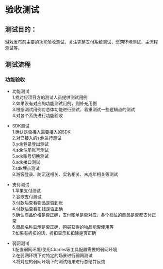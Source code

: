 # 验收测试
## 测试目的：
  游戏发布前主要的功能验收测试，关注完整支付系统测试，弱网环境测试，主流程测试等。
## 测试流程   
### 功能验收
  - 功能测试    
    1.找对应项目方的测试人员提供测试用例   
    2.如果没有对应的功能测试用例，则补充用例   
    3.根据测试用例对总体功能进行测试，着重测试一些逻辑点的测试    
    4.对各个系统进行功能验收   
  - SDK测试   
    1.确认是否接入需要接入的SDK    
    2.对已接入的sdk进行测试    
    3.sdk登录登出测试   
    4.sdk注册账号测试   
    5.sdk账号切换测试   
    6.sdk接口测试   
    7.sdk埋点测试   
    8.游客登录、防沉迷相关、实名相关、未成年相关等测试    
  - 支付测试    
    1.苹果支付测试    
    2.谷歌支付测试    
    3.付款后查看物品是否到账   
    4.付款后查看扣钱是否正确   
    5.确认商品价格是否正确，支付账单是否对应，各个档位的商品是否都支付正常  
    6.商品名称显示是否正确、购买获得的物品能否使用等   
    7.如果有折扣的话，折扣显示和扣除是否正确   
  
  - 弱网测试    
    1.配置弱网环境/使用Charles等工具配置需要的弱网环境    
    2.在弱网环境下对特定的场景进行弱网测试    
    3.将对应的弱网环境下的测试结果进行总结并反馈   
